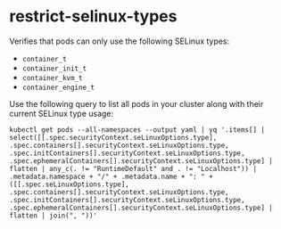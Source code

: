 <!--
SPDX-FileCopyrightText: The vap-collection Authors
SPDX-License-Identifier: Apache-2.0
 -->

# restrict-selinux-types

Verifies that pods can only use the following SELinux types:

- `container_t`
- `container_init_t`
- `container_kvm_t`
- `container_engine_t`

Use the following query to list all pods in your cluster along with their current SELinux type usage:

```shell
kubectl get pods --all-namespaces --output yaml | yq '.items[] | select([[.spec.securityContext.seLinuxOptions.type], .spec.containers[].securityContext.seLinuxOptions.type, .spec.initContainers[].securityContext.seLinuxOptions.type, .spec.ephemeralContainers[].securityContext.seLinuxOptions.type] | flatten | any_c(. != "RuntimeDefault" and . != "Localhost")) | .metadata.namespace + "/" + .metadata.name + ": " + ([[.spec.seLinuxOptions.type], .spec.containers[].securityContext.seLinuxOptions.type, .spec.initContainers[].securityContext.seLinuxOptions.type, .spec.ephemeralContainers[].securityContext.seLinuxOptions.type] | flatten | join(", "))'
```
